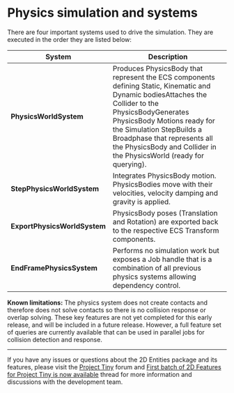 # Physics simulation and systems

There are four important systems used to drive the simulation. They are executed in the order they are listed below:

| System                       | Description                                                  |
| ---------------------------- | ------------------------------------------------------------ |
| __PhysicsWorldSystem__       | Produces PhysicsBody that represent the ECS components defining Static, Kinematic and Dynamic bodiesAttaches the Collider to the PhysicsBodyGenerates PhysicsBody Motions ready for the Simulation StepBuilds a Broadphase that represents all the PhysicsBody and Collider in the PhysicsWorld (ready for querying). |
| __StepPhysicsWorldSystem__   | Integrates PhysicsBody motion. PhysicsBodies move with their velocities, velocity damping and gravity is applied. |
| __ExportPhysicsWorldSystem__ | PhysicsBody poses (Translation and Rotation) are exported back to the respective ECS Transform components. |
| __EndFramePhysicsSystem__    | Performs no simulation work but exposes a Job handle that is a combination of all previous physics systems allowing dependency control. |

__Known limitations:__ The physics system does not create contacts and therefore does not solve contacts so there is no collision response or overlap solving. These key features are not yet completed for this early release, and will be included in a future release. However, a full feature set of queries are currently available that can be used in parallel jobs for collision detection and response.

---

If you have any issues or questions about the 2D Entities package and its features, please visit the [Project Tiny](https://forum.unity.com/forums/project-tiny.151/) forum and [First batch of 2D Features for Project Tiny is now available](https://forum.unity.com/threads/first-batch-of-2d-features-for-project-tiny-is-now-available.830652/) thread for more information and discussions with the development team.
